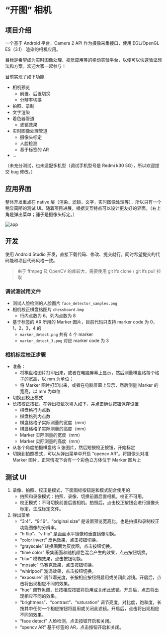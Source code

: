# “开图” 相机

## 项目介绍

一个基于 Android 平台，Camera 2 API 作为摄像采集接口，使用 EGL/OpenGL ES（3.1） 渲染的相机应用。

目标是希望成为实时图像处理、视觉应用等的移动实验平台，以便可以快速验证想法和方案。欢迎大家一起参与！

目前实现了如下功能

- 相机预览
  - 前置、后置切换
  - 分辨率切换
- 拍照、录制
- 文字渲染
- 着色器管道
  - 滤镜效果
- 实时图像处理管道
  - 摄像头标定
  - 人脸检测
  - 基于标签的 AR
- ...

（未充分测试，也未适配多机型（调试手机型号是 Redmi k30 5G），所以欢迎提交 bug 修改。）

## 应用界面

整体开发重点在 native 层（渲染，滤镜，文字，实时图像处理等），所以只有一个稍显简陋的测试 UI。随着项目进展，根据交互特点可以设计更友好的界面。（右上角是弹出菜单；锤子是摄像头标定。）

![app](./app_full.png)

## 开发

使用 Android Studio 开发，直接下载代码、修改、提交就行，同时希望提交的代码能和项目代码风格一致。

> 由于 ffmpeg 及 OpenCV 的库较大，需要使用 git lfs clone / git lfs pull 拉取

### 调试测试用文件

- 测试人脸检测的人脸图片 `face_detector_samples.png`
- 相机校正棋盘格图片 `chessboard.bmp`
  - 行内点数为 6，列内点数为 8
- 基于标签的 AR 所用的 Marker 图片，目前代码只支持 marker code 为 0，1，2，3，4 的
  - `marker_detect.png` 共有 4 个 marker
  - `marker_detect_3.png` 对应 marker code 为 3

### 相机标定校正步骤

- 准备：
  - 将棋盘格图片打印出来，或者在电脑屏幕上显示，然后测量棋盘格每个格子的宽高，以 mm 为单位；
  - 将 Marker 图片打印出来，或者在电脑屏幕上显示，然后测量 Marker 的宽高，以 mm 为单位
- 切换到校正模式
- 长按校正按钮，在弹出框依次填入如下，并点击确认按钮保存设置
  - 棋盘格行内点数
  - 棋盘格列内点数
  - 棋盘格格子实际测量的宽度（mm）
  - 棋盘格格子实际测量的高度（mm）
  - Marker 实际测量的宽度（mm）
  - Marker 实际测量的高度（mm）
- 从各个角度拍摄棋盘格 5 张图片，然后短按校正按钮，开始标定
- 切换到拍照模式，可以从弹出菜单中开启 “opencv AR”。将摄像头对准 Marker 图片，正常情况下会有一个彩色立方体位于 Marker 图片上

## 测试 UI

1. 录像、拍照、校正是模式，下面图标按钮是和模式配合使用的
   - 拍照和录像模式：拍照、录像、切换前置后置相机。校正不可用。
   - 校正模式：不可切换前置后置相机。拍照后，点击校正按钮会进行摄像头标定，生成标定文件。
2. 弹出菜单
   - “3:4”、“9:16”、“original size” 是设置预览宽高比，也是拍摄和录制校正功能图像的分辨率。
   - “h flip”、“v flip” 是画面水平镜像和垂直镜像切换。
   - “color invert” 反色效果，点击按钮切换。
   - “grayscale” 转换画面为灰度图，点击按钮切换。
   - “time color” 采集画面和随机颜色混合产生的效果，点击按钮切换。
   - “blur” 模糊效果，点击按钮切换。
   - “mosaic” 马赛克效果，点击按钮切换。
   - “whirlpool” 漩涡效果，点击按钮切换。
   - “exposure” 调节曝光度，长按相应按钮将启用或关闭此滤镜。开启后，点击将出现相应不同的效果。
   - “hue” 调节色调，长按相应按钮将启用或关闭此滤镜。开启后，点击将出现相应不同的效果。
   - “brightness”、“contrast”、“saturation” 调节亮度，对比度，饱和度，长按其中任何一个相应按钮将启用或关闭此滤镜。开启后，点击将出现相应不同的效果。
   - “face detect” 人脸检测，点击按钮开启和关闭。
   - “opencv AR” 基于标签的 AR，点击按钮开启和关闭。
